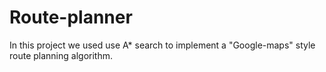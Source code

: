 # Route-planner
In this project we used use A* search to implement a "Google-maps" style route planning algorithm.
